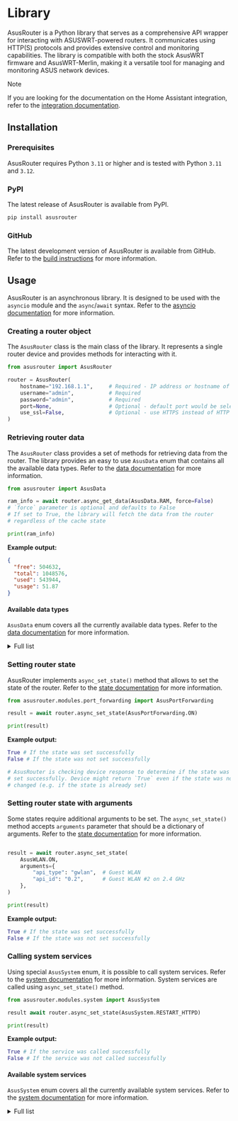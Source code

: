 # Library

AsusRouter is a Python library that serves as a comprehensive API wrapper for interacting with ASUSWRT-powered routers. It communicates using HTTP(S) protocols and provides extensive control and monitoring capabilities. The library is compatible with both the stock AsusWRT firmware and AsusWRT-Merlin, making it a versatile tool for managing and monitoring ASUS network devices.

> [!note]
> If you are looking for the documentation on the Home Assistant integration, refer to the [integration documentation](/guide/getting-started/).

## Installation

### Prerequisites

AsusRouter requires Python `3.11` or higher and is tested with Python `3.11` and `3.12`.

### PyPI

The latest release of AsusRouter is available from PyPI.

```bash
pip install asusrouter
```

### GitHub

The latest development version of AsusRouter is available from GitHub. Refer to the [build instructions](/library/build.md) for more information.

## Usage

AsusRouter is an asynchronous library. It is designed to be used with the `asyncio` module and the `async`/`await` syntax. Refer to the [asyncio documentation](https://docs.python.org/3/library/asyncio.html) for more information.

### Creating a router object

The `AsusRouter` class is the main class of the library. It represents a single router device and provides methods for interacting with it.

```python
from asusrouter import AsusRouter

router = AsusRouter(
    hostname="192.168.1.1",     # Required - IP address or hostname of the router
    username="admin",           # Required
    password="admin",           # Required
    port=None,                  # Optional - default port would be selected based on use_ssl parameter
    use_ssl=False,              # Optional - use HTTPS instead of HTTP
)
```

### Retrieving router data

The `AsusRouter` class provides a set of methods for retrieving data from the router. The library provides an easy to use `AsusData` enum that contains all the available data types. Refer to the [data documentation](/library/AsusData.md) for more information.

```python
from asusrouter import AsusData

ram_info = await router.async_get_data(AsusData.RAM, force=False)
# `force` parameter is optional and defaults to False
# If set to True, the library will fetch the data from the router
# regardless of the cache state

print(ram_info)
```

**Example output:**

```json
{
  "free": 504632,
  "total": 1048576,
  "used": 543944,
  "usage": 51.87
}
```

#### Available data types

`AsusData` enum covers all the currently available data types. Refer to the [data documentation](/library/AsusData.md) for more information.

<details>
<summary>Full list</summary>

| `AsusData` type    | Description                      |
| ------------------ | -------------------------------- |
| `AIMESH`           | AiMesh information               |
| `BOOTTIME`         | Router boot time                 |
| `CLIENTS`          | Connected clients                |
| `CPU`              | CPU usage                        |
| `DEVICEMAP`        | Device map                       |
| `FIRMWARE`         | Firmware information             |
| `GWLAN`            | Guest WLAN                       |
| `LED`              | LED state                        |
| `NETWORK`          | Network traffic / speed          |
| `NODE_INFO`        | AiMesh Node information          |
| `OPENVPN_CLIENT`   | OpenVPN clients                  |
| `OPENVPN_SERVER`   | OpenVPN servers                  |
| `PARENTAL_CONTROL` | Parental control                 |
| `PORT_FORWARDING`  | Port forwarding                  |
| `PORTS`            | Port information (LAN, USB, WAN) |
| `RAM`              | RAM usage                        |
| `SPEEDTEST`        | Speedtest information            |
| `SYSINFO`          | System information (Merlin-only) |
| `TEMPERATURE`      | Temperature                      |
| `VPNC`             | VPN Client                       |
| `VPNC_CLIENTLIST`  | VPN Client list                  |
| `WAN`              | WAN information                  |
| `WIREGUARD_CLIENT` | WireGuard clients                |
| `WIREGUARD_SERVER` | WireGuard servers                |
| `WLAN`             | WLAN information                 |

</details>

### Setting router state

AsusRouter implements `async_set_state()` method that allows to set the state of the router. Refer to the [state documentation](/library/AsusState.md) for more information.

```python
from asusrouter.modules.port_forwarding import AsusPortForwarding

result = await router.async_set_state(AsusPortForwarding.ON)

print(result)
```

**Example output:**

```python
True # If the state was set successfully
False # If the state was not set successfully

# AsusRouter is checking device response to determine if the state was
# set successfully. Device might return `True` even if the state was not
# changed (e.g. if the state is already set)
```

### Setting router state with arguments

Some states require additional arguments to be set. The `async_set_state()` method accepts `arguments` parameter that should be a dictionary of arguments. Refer to the [state documentation](/library/AsusState.md) for more information.

```python

result = await router.async_set_state(
    AsusWLAN.ON,
    arguments={
        "api_type": "gwlan",  # Guest WLAN
        "api_id": "0.2",      # Guest WLAN #2 on 2.4 GHz
    },
)

print(result)
```

**Example output:**

```python
True # If the state was set successfully
False # If the state was not set successfully
```

### Calling system services

Using special `AsusSystem` enum, it is possible to call system services. Refer to the [system documentation](/library/AsusSystem.md) for more information. System services are called using `async_set_state()` method.

```python
from asusrouter.modules.system import AsusSystem

result await router.async_set_state(AsusSystem.RESTART_HTTPD)

print(result)
```

**Example output:**

```python
True # If the service was called successfully
False # If the service was not called successfully
```

#### Available system services

`AsusSystem` enum covers all the currently available system services. Refer to the [system documentation](/library/AsusSystem.md) for more information.

<details>
<summary>Full list</summary>

| `AsusSystem` type  | Description                      |
| ------------------ | -------------------------------- |
| `REBOOT`           | Reboot router                    |
| `RESTART_CHPASS`   | Restart `chpass`                 |
| `RESTART_DNSMASQ`  | Restart `dnsmasq`                |
| `RESTART_FIREWALL` | Restart firewall                 |
| `RESTART_HTTPD`    | Restart HTTP daemon              |
| `RESTART_LEDS`     | Restart LEDs                     |
| `RESTART_OPENVPND` | Restart OpenVPN daemon           |
| `RESTART_SAMBA`    | Restart Samba server             |
| `RESTART_TIME`     | Restart `time`                   |
| `RESTART_USB_IDLE` | Restart USB controller (if idle) |
| `RESTART_VPNC`     | Restart `vpnc`                   |
| `RESTART_WGS`      | Restart WireGuard server         |
| `RESTART_WIRELESS` | Restart WLAN modules             |
| `STOP_OPENVPND`    | Stop OpenVPN daemon              |
| `STOP_VPNC`        | Stop `vpnc`                      |
| `UPDATE_CLIENTS`   | Update clients                   |

</details>
